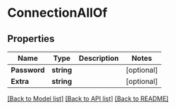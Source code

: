 # ConnectionAllOf

## Properties

Name | Type | Description | Notes
------------ | ------------- | ------------- | -------------
**Password** | **string** |  | [optional] 
**Extra** | **string** |  | [optional] 

[[Back to Model list]](../README.md#documentation-for-models) [[Back to API list]](../README.md#documentation-for-api-endpoints) [[Back to README]](../README.md)



